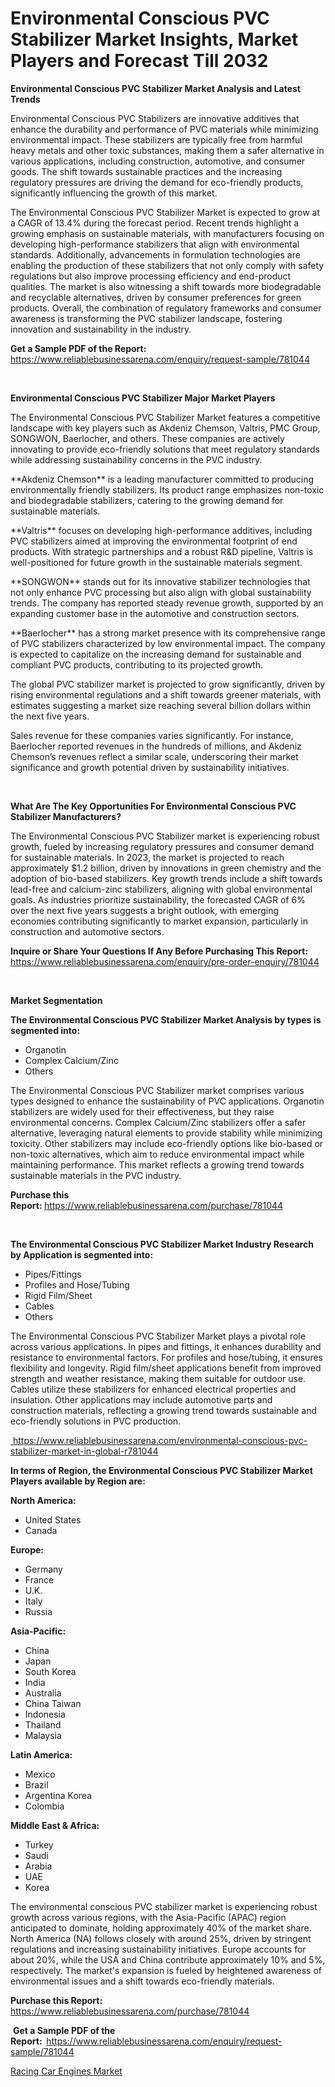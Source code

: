 <p><h1>Environmental Conscious PVC Stabilizer Market Insights, Market Players and Forecast Till 2032</h1></p><p><strong>Environmental Conscious PVC Stabilizer Market Analysis and Latest Trends</strong></p>
<p><p>Environmental Conscious PVC Stabilizers are innovative additives that enhance the durability and performance of PVC materials while minimizing environmental impact. These stabilizers are typically free from harmful heavy metals and other toxic substances, making them a safer alternative in various applications, including construction, automotive, and consumer goods. The shift towards sustainable practices and the increasing regulatory pressures are driving the demand for eco-friendly products, significantly influencing the growth of this market.</p><p>The Environmental Conscious PVC Stabilizer Market is expected to grow at a CAGR of 13.4% during the forecast period. Recent trends highlight a growing emphasis on sustainable materials, with manufacturers focusing on developing high-performance stabilizers that align with environmental standards. Additionally, advancements in formulation technologies are enabling the production of these stabilizers that not only comply with safety regulations but also improve processing efficiency and end-product qualities. The market is also witnessing a shift towards more biodegradable and recyclable alternatives, driven by consumer preferences for green products. Overall, the combination of regulatory frameworks and consumer awareness is transforming the PVC stabilizer landscape, fostering innovation and sustainability in the industry.</p></p>
<p><strong>Get a Sample PDF of the Report:&nbsp;</strong> <a href="https://www.reliablebusinessarena.com/enquiry/request-sample/781044?utm_campaign=3181&utm_medium=2&utm_source=Github&utm_content=ia&utm_term=26032025&utm_id=environmental-conscious-pvc-stabilizer">https://www.reliablebusinessarena.com/enquiry/request-sample/781044</a></p>
<p>&nbsp;</p>
<p><strong>Environmental Conscious PVC Stabilizer Major Market Players</strong></p>
<p><p>The Environmental Conscious PVC Stabilizer Market features a competitive landscape with key players such as Akdeniz Chemson, Valtris, PMC Group, SONGWON, Baerlocher, and others. These companies are actively innovating to provide eco-friendly solutions that meet regulatory standards while addressing sustainability concerns in the PVC industry.</p><p>**Akdeniz Chemson** is a leading manufacturer committed to producing environmentally friendly stabilizers. Its product range emphasizes non-toxic and biodegradable stabilizers, catering to the growing demand for sustainable materials.</p><p>**Valtris** focuses on developing high-performance additives, including PVC stabilizers aimed at improving the environmental footprint of end products. With strategic partnerships and a robust R&D pipeline, Valtris is well-positioned for future growth in the sustainable materials segment.</p><p>**SONGWON** stands out for its innovative stabilizer technologies that not only enhance PVC processing but also align with global sustainability trends. The company has reported steady revenue growth, supported by an expanding customer base in the automotive and construction sectors.</p><p>**Baerlocher** has a strong market presence with its comprehensive range of PVC stabilizers characterized by low environmental impact. The company is expected to capitalize on the increasing demand for sustainable and compliant PVC products, contributing to its projected growth.</p><p>The global PVC stabilizer market is projected to grow significantly, driven by rising environmental regulations and a shift towards greener materials, with estimates suggesting a market size reaching several billion dollars within the next five years.</p><p>Sales revenue for these companies varies significantly. For instance, Baerlocher reported revenues in the hundreds of millions, and Akdeniz Chemson’s revenues reflect a similar scale, underscoring their market significance and growth potential driven by sustainability initiatives.</p></p>
<p>&nbsp;</p>
<p><strong>What Are The Key Opportunities For Environmental Conscious PVC Stabilizer Manufacturers?</strong></p>
<p><p>The Environmental Conscious PVC Stabilizer market is experiencing robust growth, fueled by increasing regulatory pressures and consumer demand for sustainable materials. In 2023, the market is projected to reach approximately $1.2 billion, driven by innovations in green chemistry and the adoption of bio-based stabilizers. Key growth trends include a shift towards lead-free and calcium-zinc stabilizers, aligning with global environmental goals. As industries prioritize sustainability, the forecasted CAGR of 6% over the next five years suggests a bright outlook, with emerging economies contributing significantly to market expansion, particularly in construction and automotive sectors.</p></p>
<p><strong>Inquire or Share Your Questions If Any Before Purchasing This Report:</strong> <a href="https://www.reliablebusinessarena.com/enquiry/pre-order-enquiry/781044?utm_campaign=3181&utm_medium=2&utm_source=Github&utm_content=ia&utm_term=26032025&utm_id=environmental-conscious-pvc-stabilizer">https://www.reliablebusinessarena.com/enquiry/pre-order-enquiry/781044</a></p>
<p>&nbsp;</p>
<p><strong>Market Segmentation</strong></p>
<p><strong>The Environmental Conscious PVC Stabilizer Market Analysis by types is segmented into:</strong></p>
<p><ul><li>Organotin</li><li>Complex Calcium/Zinc</li><li>Others</li></ul></p>
<p><p>The Environmental Conscious PVC Stabilizer market comprises various types designed to enhance the sustainability of PVC applications. Organotin stabilizers are widely used for their effectiveness, but they raise environmental concerns. Complex Calcium/Zinc stabilizers offer a safer alternative, leveraging natural elements to provide stability while minimizing toxicity. Other stabilizers may include eco-friendly options like bio-based or non-toxic alternatives, which aim to reduce environmental impact while maintaining performance. This market reflects a growing trend towards sustainable materials in the PVC industry.</p></p>
<p><strong>Purchase this Report:&nbsp;</strong><a href="https://www.reliablebusinessarena.com/purchase/781044?utm_campaign=3181&utm_medium=2&utm_source=Github&utm_content=ia&utm_term=26032025&utm_id=environmental-conscious-pvc-stabilizer">https://www.reliablebusinessarena.com/purchase/781044</a></p>
<p>&nbsp;</p>
<p><strong>The Environmental Conscious PVC Stabilizer Market Industry Research by Application is segmented into:</strong></p>
<p><ul><li>Pipes/Fittings</li><li>Profiles and Hose/Tubing</li><li>Rigid Film/Sheet</li><li>Cables</li><li>Others</li></ul></p>
<p><p>The Environmental Conscious PVC Stabilizer Market plays a pivotal role across various applications. In pipes and fittings, it enhances durability and resistance to environmental factors. For profiles and hose/tubing, it ensures flexibility and longevity. Rigid film/sheet applications benefit from improved strength and weather resistance, making them suitable for outdoor use. Cables utilize these stabilizers for enhanced electrical properties and insulation. Other applications may include automotive parts and construction materials, reflecting a growing trend towards sustainable and eco-friendly solutions in PVC production.</p></p>
<p><a href="https://www.reliablebusinessarena.com/environmental-conscious-pvc-stabilizer-market-in-global-r781044?utm_campaign=3181&utm_medium=2&utm_source=Github&utm_content=ia&utm_term=26032025&utm_id=environmental-conscious-pvc-stabilizer">&nbsp;https://www.reliablebusinessarena.com/environmental-conscious-pvc-stabilizer-market-in-global-r781044</a></p>
<p><strong>In terms of Region, the Environmental Conscious PVC Stabilizer Market Players available by Region are:</strong></p>
<p>
    <p> <strong> North America: </strong>
        <ul>
            <li>United States</li>
            <li>Canada</li>
        </ul>
        </p> 
    <p> <strong> Europe: </strong>
        <ul>
            <li>Germany</li>
            <li>France</li>
            <li>U.K.</li>
            <li>Italy</li>
            <li>Russia</li>
        </ul>
        </p> 
    <p> <strong> Asia-Pacific: </strong>
        <ul>
            <li>China</li>
            <li>Japan</li>
            <li>South Korea</li>
            <li>India</li>
            <li>Australia</li>
            <li>China Taiwan</li>
            <li>Indonesia</li>
            <li>Thailand</li>
            <li>Malaysia</li>
        </ul>
        </p> 
    <p> <strong> Latin America: </strong>
        <ul>
            <li>Mexico</li>
            <li>Brazil</li>
            <li>Argentina Korea</li>
            <li>Colombia</li>
        </ul>
        </p> 
    <p> <strong> Middle East & Africa: </strong>
        <ul>
            <li>Turkey</li>
            <li>Saudi</li>
            <li>Arabia</li>
            <li>UAE</li>
            <li>Korea</li>
        </ul>
    </p>
    </p>
<p><p>The environmental conscious PVC stabilizer market is experiencing robust growth across various regions, with the Asia-Pacific (APAC) region anticipated to dominate, holding approximately 40% of the market share. North America (NA) follows closely with around 25%, driven by stringent regulations and increasing sustainability initiatives. Europe accounts for about 20%, while the USA and China contribute approximately 10% and 5%, respectively. The market's expansion is fueled by heightened awareness of environmental issues and a shift towards eco-friendly materials.</p></p>
<p><strong>Purchase this Report: </strong><a href="https://www.reliablebusinessarena.com/purchase/781044?utm_campaign=3181&utm_medium=2&utm_source=Github&utm_content=ia&utm_term=26032025&utm_id=environmental-conscious-pvc-stabilizer">https://www.reliablebusinessarena.com/purchase/781044</a></p>
<p>&nbsp;<strong>Get a Sample PDF of the Report:&nbsp;&nbsp;</strong><a href="https://www.reliablebusinessarena.com/enquiry/request-sample/781044?utm_campaign=3181&utm_medium=2&utm_source=Github&utm_content=ia&utm_term=26032025&utm_id=environmental-conscious-pvc-stabilizer">https://www.reliablebusinessarena.com/enquiry/request-sample/781044</a></p>
<p><strong></strong></p>
<p><p><a href="https://github.com/jolinolooman/Market-Research-Report-List-1/blob/main/racing-car-engines-market.md?utm_campaign=3181&utm_medium=2&utm_source=Github&utm_content=ia&utm_term=26032025&utm_id=environmental-conscious-pvc-stabilizer">Racing Car Engines Market</a></p></p>